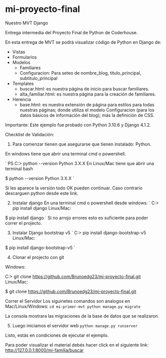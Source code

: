 # mi-proyecto-final
Nuestro MVT Django

Entrega intermedia del Proyecto Final de Python de Coderhouse.

En esta entrega de MVT se podrá visualizar código de Python en Django de:

- Vistas
- Formularios
- Modelos 
    - Familiares
    - Configuracion: Para seteo de nombre_blog, titulo_principal, subtitulo_principal
- Templates
    - buscar.html: es nuestra página de inicio para buscar familiares.
    - alta_familiar.html: es nuestra página para la creación de familiares.
- Herencia
    - base.html: es nuestra extensión de página para estilos para todas nuestras páginas; donde utiliza el modelo Configuracion (para los datos básicos de información del blog); más la definición de CSS.


Importante: Este ejemplo fue probado con Python 3.10.6 y Django 4.1.2.

Checklist de Validación:
1. Para comenzar tienen que asegurarse que tienen instalado: Python.

En windows tiene que abrir una terminal cmd o powershell.

`
PS C:\> python --version
Python 3.X.X 
En Linux/Mac tiene que abrir una terminal bash

$ python --version
Python 3.X.X 
`

Si les aparece la versión todo OK pueden continuar. Caso contrario descarguen python desde este link.

2. Instalar django
En una terminal cmd o powershell desde windows:
`
C:\> pip install django
Linux/Mac:

$ pip install django
`
Si no arrojo errores esto es suficiente para poder correr el projecto.

3. Instalar Django bootstrap v5
`
C:\> pip install django-bootstrap-v5
Linux/Mac:

$ pip install django-bootstrap-v5
`

4. Clonar el projecto con git

Windows:

C:\> git clone https://github.com/Brunoedg23/mi-proyecto-final.git
Linux/Mac:

$ git clone https://github.com/Brunoedg23/mi-proyecto-final.git

Correr el Servidor
Los siguinetes comandos son analogos en Mac/Linux/Windows:
`
cd mi-primer-mvt
python manage.py migrate
`

La consola mostrara las migraciones de la base de datos que se realizaron.

5. Luego iniciamos el servidor web
`
python manage.py runserver
`

Listo, estás en condiciones de ejecutar el ejemplo.
 

Para poder visualizar el material debés hacer click en el siguiente link:
http://127.0.0.1:8000/mi-familia/buscar